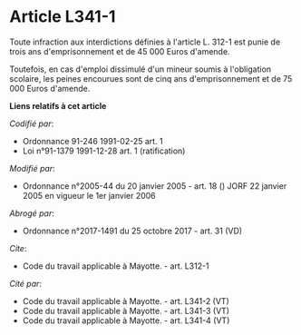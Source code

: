 # Article L341-1

Toute infraction aux interdictions définies à l'article L. 312-1 est punie de trois ans d'emprisonnement et de 45 000 Euros
d'amende.

Toutefois, en cas d'emploi dissimulé d'un mineur soumis à l'obligation scolaire, les peines encourues sont de cinq ans
d'emprisonnement et de 75 000 Euros d'amende.

**Liens relatifs à cet article**

_Codifié par_:

  - Ordonnance 91-246 1991-02-25 art. 1
  - Loi n°91-1379 1991-12-28 art. 1 (ratification)

_Modifié par_:

  - Ordonnance n°2005-44 du 20 janvier 2005 - art. 18 () JORF 22 janvier 2005 en vigueur le 1er janvier 2006

_Abrogé par_:

  - Ordonnance n°2017-1491 du 25 octobre 2017 - art. 31 (VD)

_Cite_:

  - Code du travail applicable à Mayotte. - art. L312-1

_Cité par_:

  - Code du travail applicable à Mayotte. - art. L341-2 (VT)
  - Code du travail applicable à Mayotte. - art. L341-3 (VT)
  - Code du travail applicable à Mayotte. - art. L341-4 (VT)

